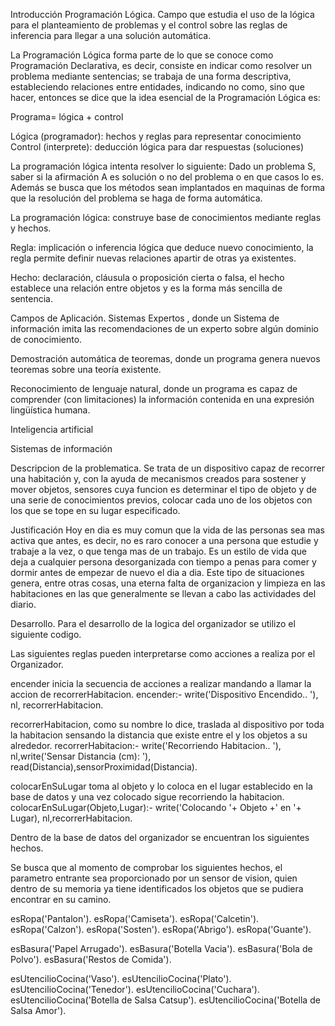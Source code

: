 Introducción
Programación Lógica.
Campo que estudia el uso de la lógica para el planteamiento de problemas y el control sobre las reglas de inferencia 
para llegar a una solución automática.

La Programación Lógica forma parte de lo que se conoce como Programación Declarativa, es decir, consiste en indicar 
como resolver un problema mediante sentencias; se trabaja de una forma descriptiva, estableciendo relaciones entre entidades, 
indicando no como, sino que hacer, entonces se dice que la idea esencial de la Programación Lógica es:

Programa= lógica + control

Lógica (programador): hechos y reglas para representar conocimiento
Control (interprete): deducción lógica para dar respuestas (soluciones)

La programación lógica intenta resolver lo siguiente:
Dado un problema S, saber si la afirmación A es solución o no del problema o en que casos lo es. 
Además se busca que los métodos sean implantados en maquinas de forma que la resolución del problema se haga de forma automática.

La programación lógica: construye base de conocimientos mediante reglas y hechos.

Regla: implicación o inferencia lógica que deduce nuevo conocimiento, la regla permite definir nuevas relaciones apartir de otras ya existentes.

Hecho: declaración, cláusula o proposición cierta o falsa, el hecho establece una relación entre objetos y es la forma más sencilla de sentencia.

Campos de Aplicación.
Sistemas Expertos , donde un Sistema de información imita las recomendaciones de un experto sobre algún dominio de conocimiento.

Demostración automática de teoremas, donde un programa genera nuevos teoremas sobre una teoría existente.

Reconocimiento de lenguaje natural, donde un programa es capaz de comprender (con limitaciones) la información contenida 
en una expresión lingüística humana.

Inteligencia artificial


Sistemas de información

Descripcion de la problematica.
Se trata de un dispositivo capaz de recorrer una habitación y, con la ayuda de mecanismos creados para sostener y mover objetos, sensores cuya funcion es determinar el tipo de objeto y de una serie de conocimientos previos, colocar cada uno de los objetos con los que se tope en su lugar especificado.


Justificación
Hoy en dia es muy comun que la vida de las personas sea mas activa que antes, es decir, no es raro conocer a una persona que estudie y trabaje a la vez, o que tenga mas de un trabajo. Es un estilo de vida que deja a cualquier persona desorganizada con tiempo a penas para comer y dormir antes de empezar de nuevo el dia a dia. Este tipo de situaciones genera, entre otras cosas, una eterna falta de organizacion y limpieza en las habitaciones en las que generalmente se llevan a cabo las actividades del diario. 

Desarrollo.
Para el desarrollo de la logica del organizador se utilizo el siguiente codigo.

Las siguientes reglas pueden interpretarse como acciones a realiza por el Organizador.

encender inicia la secuencia de acciones a realizar mandando a llamar la accion de recorrerHabitacion. 
encender:- write('Dispositivo Encendido.. '), nl, recorrerHabitacion.

recorrerHabitacion, como su nombre lo dice, traslada al dispositivo por toda la habitacion sensando la distancia que existe entre el y los objetos a su alrededor.
recorrerHabitacion:- write('Recorriendo Habitacion.. '),
		     nl,write('Sensar Distancia (cm): '),
		     read(Distancia),sensorProximidad(Distancia).

colocarEnSuLugar toma al objeto y lo coloca en el lugar establecido en la base de datos y una vez colocado sigue recorriendo la habitacion.
colocarEnSuLugar(Objeto,Lugar):- write('Colocando  '+ Objeto +' en  '+ Lugar),
	                         nl,recorrerHabitacion.

Dentro de la base de datos del organizador se encuentran los siguientes hechos.

Se busca que al momento de comprobar los siguientes hechos, el parametro entrante sea proporcionado por un sensor de vision, quien dentro de su memoria ya tiene identificados los objetos que se pudiera encontrar en su camino.

esRopa('Pantalon').
esRopa('Camiseta').
esRopa('Calcetin').
esRopa('Calzon').
esRopa('Sosten').
esRopa('Abrigo').
esRopa('Guante').

esBasura('Papel Arrugado').
esBasura('Botella Vacia').
esBasura('Bola de Polvo').
esBasura('Restos de Comida').

esUtencilioCocina('Vaso').
esUtencilioCocina('Plato').
esUtencilioCocina('Tenedor').
esUtencilioCocina('Cuchara').
esUtencilioCocina('Botella de Salsa Catsup').
esUtencilioCocina('Botella de Salsa Amor').
